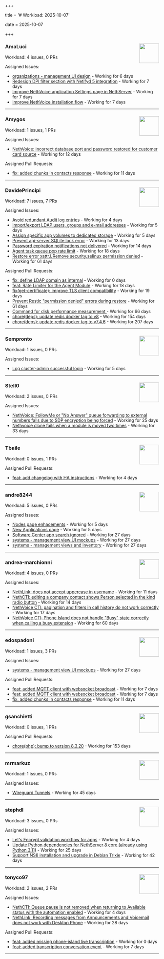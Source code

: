+++

title = '# Workload: 2025-10-07'

date = 2025-10-07

+++

### AmaLuci <img src='https://avatars.githubusercontent.com/u/166636295?v=4&s=64' width='64' height='64' style='float:right;' /> ###
Workload: 4 issues, 0 PRs


Assigned Issues:
- [organizations - management UI design](https://github.com/NethServer/my/issues/24) - Working for 6 days
- [Redesign DPI filter section with Netifyd 5 integration](https://github.com/NethServer/dev/issues/7662) - Working for 7 days
- [Improve NethVoice application Settings page in NethServer](https://github.com/NethServer/dev/issues/7660) - Working for 7 days
- [Improve NethVoice installation flow](https://github.com/NethServer/dev/issues/7659) - Working for 7 days
---

### Amygos <img src='https://avatars.githubusercontent.com/u/510232?v=4&s=64' width='64' height='64' style='float:right;' /> ###
Workload: 1 issues, 1 PRs


Assigned Issues:
- [NethVoice: incorrect database port and password restored for customer card source](https://github.com/NethServer/dev/issues/7654) - Working for 12 days

Assigned Pull Requests:
- [fix: added chunks in contacts response](https://github.com/nethesis/ctiapp-authproxy/pull/14) - Working for 11 days
---

### DavidePrincipi <img src='https://avatars.githubusercontent.com/u/2920838?v=4&s=64' width='64' height='64' style='float:right;' /> ###
Workload: 7 issues, 7 PRs


Assigned Issues:
- [Avoid redundant Audit log entries](https://github.com/NethServer/dev/issues/7668) - Working for 4 days
- [Import/export LDAP users, groups and e-mail addresses](https://github.com/NethServer/dev/issues/7666) - Working for 5 days
- [Assign specific app volumes to dedicated storage](https://github.com/NethServer/dev/issues/7665) - Working for 5 days
- [Prevent api-server SQLite lock error](https://github.com/NethServer/dev/issues/7651) - Working for 13 days
- [Password expiration notifications not delivered](https://github.com/NethServer/dev/issues/7644) - Working for 14 days
- [Agent task queue pop rate limit](https://github.com/NethServer/dev/issues/7636) - Working for 18 days
- [Restore error xattr.LRemove security.selinux permission denied](https://github.com/NethServer/dev/issues/7598) - Working for 61 days

Assigned Pull Requests:
- [fix: define LDAP domain as internal](https://github.com/NethServer/ns8-mail/pull/203) - Working for 0 days
- [feat: Rate Limiter for the Agent Module](https://github.com/NethServer/ns8-core/pull/938) - Working for 18 days
- [fix(get-certificate): improve TLS client compatibility](https://github.com/NethServer/ns8-core/pull/937) - Working for 19 days
- [Prevent Restic "permission denied" errors during restore](https://github.com/NethServer/ns8-core/pull/920) - Working for 61 days
- [Command for disk performance measurement ](https://github.com/NethServer/ns8-core/pull/915) - Working for 66 days
- [chore(deps): update redis docker tag to v8](https://github.com/NethServer/ns8-core/pull/874) - Working for 154 days
- [chore(deps): update redis docker tag to v7.4.6](https://github.com/NethServer/ns8-core/pull/830) - Working for 207 days
---

### Sempronto <img src='https://avatars.githubusercontent.com/u/65713093?v=4&s=64' width='64' height='64' style='float:right;' /> ###
Workload: 1 issues, 0 PRs


Assigned Issues:
- [Log cluster-admin successful login](https://github.com/NethServer/dev/issues/7667) - Working for 5 days
---

### Stell0 <img src='https://avatars.githubusercontent.com/u/4547897?v=4&s=64' width='64' height='64' style='float:right;' /> ###
Workload: 2 issues, 0 PRs


Assigned Issues:
- [NethVoice: FollowMe or "No Answer" queue forwarding to external numbers fails due to SDP encryption being forced](https://github.com/NethServer/dev/issues/7627) - Working for 25 days
- [Nethvoice clone fails when a module is moved two times](https://github.com/NethServer/dev/issues/7616) - Working for 33 days
---

### Tbaile <img src='https://avatars.githubusercontent.com/u/8052641?v=4&s=64' width='64' height='64' style='float:right;' /> ###
Workload: 0 issues, 1 PRs


Assigned Pull Requests:
- [feat: add changelog with HA instructions](https://github.com/NethServer/nethsecurity-docs/pull/209) - Working for 4 days
---

### andre8244 <img src='https://avatars.githubusercontent.com/u/4612169?v=4&s=64' width='64' height='64' style='float:right;' /> ###
Workload: 5 issues, 0 PRs


Assigned Issues:
- [Nodes page enhacements](https://github.com/NethServer/dev/issues/7664) - Working for 5 days
- [New Applications page](https://github.com/NethServer/dev/issues/7663) - Working for 5 days
- [Software Center app search ignored](https://github.com/NethServer/dev/issues/7620) - Working for 27 days
- [systems - management view UI mockups](https://github.com/NethServer/my/issues/23) - Working for 27 days
- [systems - management views and inventory](https://github.com/NethServer/my/issues/22) - Working for 27 days
---

### andrea-marchionni <img src='https://avatars.githubusercontent.com/u/6448460?v=4&s=64' width='64' height='64' style='float:right;' /> ###
Workload: 4 issues, 0 PRs


Assigned Issues:
- [NethLink: does not accept uppercase in username](https://github.com/NethServer/dev/issues/7656) - Working for 11 days
- [NethCTI: editing a company contact shows Person selected in the kind radio button](https://github.com/NethServer/dev/issues/7646) - Working for 14 days
- [NethVoice CTI: pagination and filters in call history do not work correctly](https://github.com/NethServer/dev/issues/7639) - Working for 17 days
- [NethVoice CTI: Phone Island does not handle "Busy" state correctly when calling a busy extension](https://github.com/NethServer/dev/issues/7599) - Working for 60 days
---

### edospadoni <img src='https://avatars.githubusercontent.com/u/6152486?v=4&s=64' width='64' height='64' style='float:right;' /> ###
Workload: 1 issues, 3 PRs


Assigned Issues:
- [systems - management view UI mockups](https://github.com/NethServer/my/issues/23) - Working for 27 days

Assigned Pull Requests:
- [feat: added MQTT client with websocket broadcast](https://github.com/nethesis/ns8-nethvoice/pull/552) - Working for 7 days
- [feat: added MQTT client with websocket broadcast](https://github.com/nethesis/nethcti-middleware/pull/3) - Working for 7 days
- [fix: added chunks in contacts response](https://github.com/nethesis/ctiapp-authproxy/pull/14) - Working for 11 days
---

### gsanchietti <img src='https://avatars.githubusercontent.com/u/804596?v=4&s=64' width='64' height='64' style='float:right;' /> ###
Workload: 0 issues, 1 PRs


Assigned Pull Requests:
- [chore(php): bump to version 8.3.20](https://github.com/NethServer/ns8-webtop/pull/120) - Working for 153 days
---

### mrmarkuz <img src='https://avatars.githubusercontent.com/u/31746411?v=4&s=64' width='64' height='64' style='float:right;' /> ###
Workload: 1 issues, 0 PRs


Assigned Issues:
- [Wireguard Tunnels](https://github.com/NethServer/nethsecurity/issues/1352) - Working for 45 days
---

### stephdl <img src='https://avatars.githubusercontent.com/u/3164851?v=4&s=64' width='64' height='64' style='float:right;' /> ###
Workload: 3 issues, 0 PRs


Assigned Issues:
- [Let's Encrypt validation workflow for apps](https://github.com/NethServer/dev/issues/7669) - Working for 4 days
- [Update Python dependencies for NethServer 8 core (already using Python 3.11)](https://github.com/NethServer/dev/issues/7625) - Working for 25 days
- [Support NS8 installation and upgrade in Debian Trixie](https://github.com/NethServer/dev/issues/7608) - Working for 42 days
---

### tonyco97 <img src='https://avatars.githubusercontent.com/u/36625268?v=4&s=64' width='64' height='64' style='float:right;' /> ###
Workload: 2 issues, 2 PRs


Assigned Issues:
- [NethCTI: Queue pause is not removed when returning to Available status with the automation enabled](https://github.com/NethServer/dev/issues/7671) - Working for 4 days
- [NethLink: Recording messages from Announcements and Voicemail does not work with Desktop Phone](https://github.com/NethServer/dev/issues/7619) - Working for 28 days

Assigned Pull Requests:
- [feat: added missing phone-island live transcription](https://github.com/nethesis/nethvoice-cti/pull/338) - Working for 0 days
- [feat: added transcription conversation event](https://github.com/nethesis/phone-island/pull/115) - Working for 7 days
---

